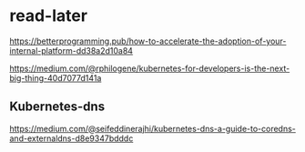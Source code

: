 # read-later

https://betterprogramming.pub/how-to-accelerate-the-adoption-of-your-internal-platform-dd38a2d10a84


https://medium.com/@rphilogene/kubernetes-for-developers-is-the-next-big-thing-40d7077d141a

## Kubernetes-dns
https://medium.com/@seifeddinerajhi/kubernetes-dns-a-guide-to-coredns-and-externaldns-d8e9347bdddc 
